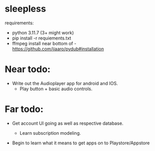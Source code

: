 # sleepless

requirements:
- python 3.11.7 (3+ might work)
- pip install -r requiements.txt
- ffmpeg install near bottom of - https://github.com/jiaaro/pydub#installation

# Near todo: 

- Write out the Audioplayer app for android and IOS.
    - Play button + basic audio controls. 

# Far todo:

- Get account UI going as well as respective database.
    - Learn subscription modeling. 

- Begin to learn what it means to get apps on to Playstore/Appstore